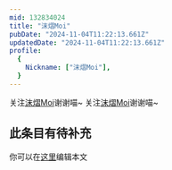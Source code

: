 ```yaml
---
mid: 132834024
title: "沫熠Moi"
pubDate: "2024-11-04T11:22:13.661Z"
updatedDate: "2024-11-04T11:22:13.661Z"
profile:
  {
    Nickname: ["沫熠Moi"],
  }
---
```


关注[沫熠Moi](https://space.bilibili.com/132834024)谢谢喵~ 关注[沫熠Moi](https://space.bilibili.com/132834024)谢谢喵~

## 此条目有待补充
你可以在[这里](https://github.com/Yuhanawa/VTuber.ICU-Content/edit/master/v/沫熠Moi/index.md)编辑本文
